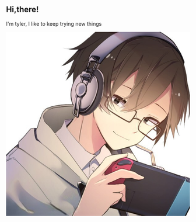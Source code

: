 ## Hi,there! 


I'm tyler, I like to keep trying new things 


![](https://raw.githubusercontent.com/tylertyler123/a/main/IMG_1359%5B1%5D.JPG)



